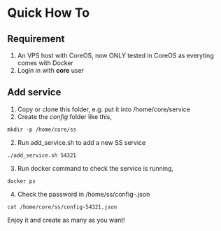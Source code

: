 Quick How To
===============

## Requirement

1. An VPS host with CoreOS, now ONLY tested in CoreOS as everyting comes with Docker
2. Login in with **core** user

## Add service

1. Copy or clone this folder, e.g. put it into /home/core/service
2. Create the *config* folder like this,
```
mkdir -p /home/core/ss
```
2. Run add_service.sh <port-number> to add a new SS service
```
./add_service.sh 54321
```
3. Run docker command to check the service is running,
```
docker ps
```
4. Check the password in /home/ss/config-<port-number>.json
```
cat /home/core/ss/config-54321.json
```

Enjoy it and create as many as you want!
